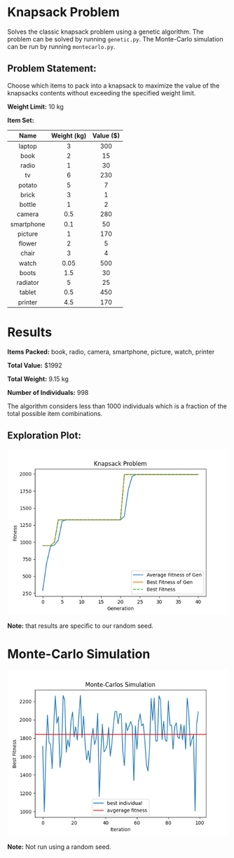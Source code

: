 # Knapsack Problem
Solves the classic knapsack problem using a genetic algorithm. The problem can be solved by running `genetic.py`. The Monte-Carlo simulation can be run by running `montecarlo.py`.

## Problem Statement:
Choose which items to pack into a knapsack to maximize the value of the knapsacks contents without exceeding the specified weight limit.

**Weight Limit:** 10 kg

**Item Set:**

| Name | Weight (kg) | Value ($) |
:---: | :---: | :---: |
|laptop| 3| 300|
|book| 2| 15|
|radio| 1| 30|
|tv| 6| 230|
|potato| 5| 7|
|brick| 3| 1|
|bottle| 1| 2|
|camera| 0.5| 280|
|smartphone| 0.1| 50
|picture| 1| 170|
|flower| 2| 5|
|chair| 3| 4|
|watch| 0.05| 500|
|boots| 1.5| 30|
|radiator| 5| 25|
|tablet| 0.5| 450|
|printer| 4.5| 170|

# Results

**Items Packed:** book, radio, camera, smartphone, picture, watch, printer

**Total Value:** $1992

**Total Weight:** 9.15 kg

**Number of Individuals:** 998

The algorithm considers less than 1000 individuals which is a fraction of the total possible item combinations.

## Exploration Plot:

<img src='./imgs/results.png'/>

**Note:** that results are specific to our random seed.

# Monte-Carlo Simulation

<img src='./imgs/monte_carlos.png'/>

**Note:** Not run using a random seed.
